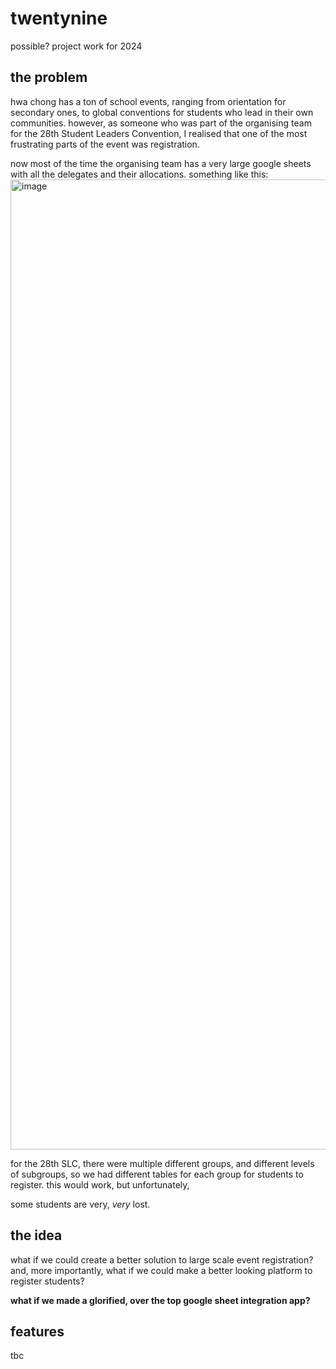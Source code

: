 # twentynine
possible? project work for 2024

## the problem
hwa chong has a ton of school events, ranging from orientation for secondary ones, to global conventions for students who lead in their own communities. however, as someone 
who was part of the organising team for the 28th Student Leaders Convention, I realised that one of the most frustrating parts of the event was registration.

now most of the time the organising team has a very large google sheets with all the delegates and their allocations. something like this:
<img width="1552" alt="image" src="https://github.com/lohhaoyuan/twentynine/assets/95842688/f7a895fd-13ef-4f36-8b43-ec3f2410ef06">

for the 28th SLC, there were multiple different groups, and different levels of subgroups, so we had different tables for each group for students to register. this would work, 
but unfortunately,

some students are very, *very* lost.

## the idea
what if we could create a better solution to large scale event registration? and, more importantly, what if we could make a better looking platform to register students?

**what if we made a glorified, over the top google sheet integration app?**

## features
tbc

